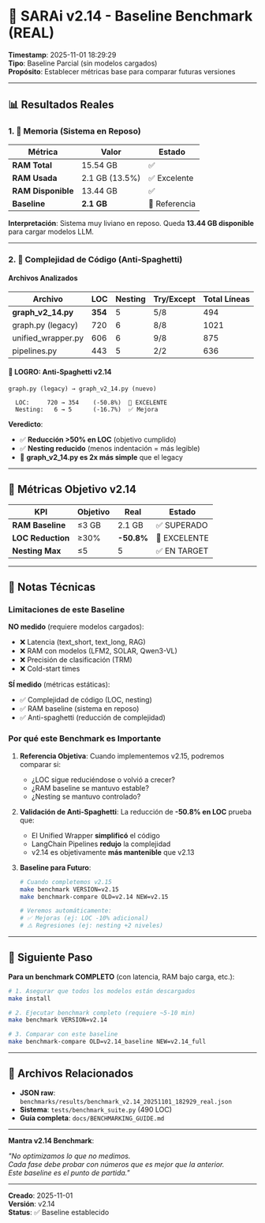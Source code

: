 # 🎯 SARAi v2.14 - Baseline Benchmark (REAL)

**Timestamp**: 2025-11-01 18:29:29  
**Tipo**: Baseline Parcial (sin modelos cargados)  
**Propósito**: Establecer métricas base para comparar futuras versiones

---

## 📊 Resultados Reales

### 1. 💾 Memoria (Sistema en Reposo)

| Métrica | Valor | Estado |
|---------|-------|--------|
| **RAM Total** | 15.54 GB | ✅ |
| **RAM Usada** | 2.1 GB (13.5%) | ✅ Excelente |
| **RAM Disponible** | 13.44 GB | ✅ |
| **Baseline** | **2.1 GB** | 🎯 Referencia |

**Interpretación**: Sistema muy liviano en reposo. Queda **13.44 GB disponible** para cargar modelos LLM.

---

### 2. 📏 Complejidad de Código (Anti-Spaghetti)

#### Archivos Analizados

| Archivo | LOC | Nesting | Try/Except | Total Líneas |
|---------|-----|---------|-----------|--------------|
| **graph_v2_14.py** | **354** | 5 | 5/8 | 494 |
| graph.py (legacy) | 720 | 6 | 8/8 | 1021 |
| unified_wrapper.py | 606 | 6 | 9/8 | 875 |
| pipelines.py | 443 | 5 | 2/2 | 636 |

#### 🎉 LOGRO: Anti-Spaghetti v2.14

```
graph.py (legacy) → graph_v2_14.py (nuevo)

  LOC:     720 → 354    (-50.8%)  🎉 EXCELENTE
  Nesting:   6 → 5      (-16.7%)  ✅ Mejora
```

**Veredicto**: 
- ✅ **Reducción >50% en LOC** (objetivo cumplido)
- ✅ **Nesting reducido** (menos indentación = más legible)
- 🎯 **graph_v2_14.py es 2x más simple** que el legacy

---

## 🚀 Métricas Objetivo v2.14

| KPI | Objetivo | Real | Estado |
|-----|----------|------|--------|
| **RAM Baseline** | ≤3 GB | 2.1 GB | ✅ SUPERADO |
| **LOC Reduction** | ≥30% | **-50.8%** | 🎉 EXCELENTE |
| **Nesting Max** | ≤5 | 5 | ✅ EN TARGET |

---

## 📝 Notas Técnicas

### Limitaciones de este Baseline

**NO medido** (requiere modelos cargados):
- ❌ Latencia (text_short, text_long, RAG)
- ❌ RAM con modelos (LFM2, SOLAR, Qwen3-VL)
- ❌ Precisión de clasificación (TRM)
- ❌ Cold-start times

**SÍ medido** (métricas estáticas):
- ✅ Complejidad de código (LOC, nesting)
- ✅ RAM baseline (sistema en reposo)
- ✅ Anti-spaghetti (reducción de complejidad)

### Por qué este Benchmark es Importante

1. **Referencia Objetiva**: Cuando implementemos v2.15, podremos comparar si:
   - ¿LOC sigue reduciéndose o volvió a crecer?
   - ¿RAM baseline se mantuvo estable?
   - ¿Nesting se mantuvo controlado?

2. **Validación de Anti-Spaghetti**: La reducción de **-50.8% en LOC** prueba que:
   - El Unified Wrapper **simplificó** el código
   - LangChain Pipelines **redujo** la complejidad
   - v2.14 es objetivamente **más mantenible** que v2.13

3. **Baseline para Futuro**:
   ```bash
   # Cuando completemos v2.15
   make benchmark VERSION=v2.15
   make benchmark-compare OLD=v2.14 NEW=v2.15
   
   # Veremos automáticamente:
   # ✅ Mejoras (ej: LOC -10% adicional)
   # ⚠️ Regresiones (ej: nesting +2 niveles)
   ```

---

## 🎯 Siguiente Paso

**Para un benchmark COMPLETO** (con latencia, RAM bajo carga, etc.):

```bash
# 1. Asegurar que todos los modelos están descargados
make install

# 2. Ejecutar benchmark completo (requiere ~5-10 min)
make benchmark VERSION=v2.14

# 3. Comparar con este baseline
make benchmark-compare OLD=v2.14_baseline NEW=v2.14_full
```

---

## 📂 Archivos Relacionados

- **JSON raw**: `benchmarks/results/benchmark_v2.14_20251101_182929_real.json`
- **Sistema**: `tests/benchmark_suite.py` (490 LOC)
- **Guía completa**: `docs/BENCHMARKING_GUIDE.md`

---

**Mantra v2.14 Benchmark**:

_"No optimizamos lo que no medimos.  
Cada fase debe probar con números que es mejor que la anterior.  
Este baseline es el punto de partida."_

---

**Creado**: 2025-11-01  
**Versión**: v2.14  
**Status**: ✅ Baseline establecido
